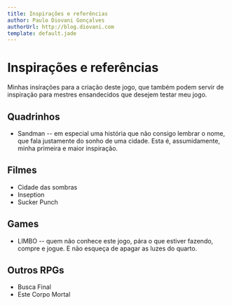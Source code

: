 ```yaml
---
title: Inspirações e referências
author: Paulo Diovani Gonçalves
authorUrl: http://blog.diovani.com
template: default.jade
---
```


# Inspirações e referências

Minhas insírações para a criação deste jogo, que também podem servir de inspiração para mestres ensandecidos que desejem testar meu jogo.

## Quadrinhos

* Sandman -- em especial uma história que não consigo lembrar o nome, que fala justamente do sonho de uma cidade. Esta é, assumidamente, minha primeira e maior inspiração.

## Filmes

* Cidade das sombras
* Inseption
* Sucker Punch

## Games

* LIMBO -- quem não conhece este jogo, pára o que estiver fazendo, compre e jogue. E não esqueça de apagar as luzes do quarto.

## Outros RPGs

* Busca Final
* Este Corpo Mortal

